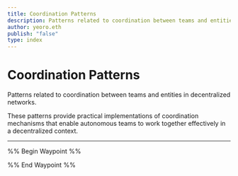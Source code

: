 ```yaml
---
title: Coordination Patterns
description: Patterns related to coordination between teams and entities in decentralized networks
author: yeoro.eth
publish: "false"
type: index
---
```


# Coordination Patterns

Patterns related to coordination between teams and entities in decentralized networks.

These patterns provide practical implementations of coordination mechanisms that enable autonomous teams to work together effectively in a decentralized context.

---

%% Begin Waypoint %%


%% End Waypoint %%

